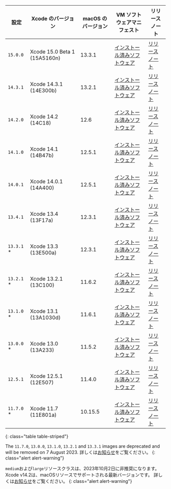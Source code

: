 | 設定         | Xcode のバージョン                 | macOS のバージョン | VM ソフトウェアマニフェスト                                                                                 | リリースノート                                                                                 |
 | ---------- | ---------------------------- | ------------ | ----------------------------------------------------------------------------------------------- | --------------------------------------------------------------------------------------- |
 | `15.0.0`   | Xcode 15.0 Beta 1 (15A5160n) | 13.3.1       | [インストール済みソフトウェア](https://circle-macos-docs.s3.amazonaws.com/image-manifest/v12394/manifest.txt) | [リリースノート](https://discuss.circleci.com/t/xcode-15-beta-1-released/48298)                |
 | `14.3.1`   | Xcode 14.3.1 (14E300b)       | 13.2.1       | [インストール済みソフトウェア](https://circle-macos-docs.s3.amazonaws.com/image-manifest/v12131/manifest.txt) | [リリースノート](https://discuss.circleci.com/t/xcode-14-3-1-rc-released/48152)                |
 | `14.2.0`   | Xcode 14.2 (14C18)           | 12.6         | [インストール済みソフトウェア](https://circle-macos-docs.s3.amazonaws.com/image-manifest/v10821/manifest.txt) | [リリースノート](https://discuss.circleci.com/t/xcode-14-2-rc-released-breaking-changes/46303) |
 | `14.1.0`   | Xcode 14.1 (14B47b)          | 12.5.1       | [インストール済みソフトウェア](https://circle-macos-docs.s3.amazonaws.com/image-manifest/v9002/index.html)    | [リリースノート](https://discuss.circleci.com/t/xcode-14-1-rc-2-released/45890)                |
 | `14.0.1`   | Xcode 14.0.1 (14A400)        | 12.5.1       | [インストール済みソフトウェア](https://circle-macos-docs.s3.amazonaws.com/image-manifest/v8824/index.html)    | [リリースノート](https://discuss.circleci.com/t/xcode-14-0-1-rc-released/45424)                |
 | `13.4.1`   | Xcode 13.4 (13F17a)          | 12.3.1       | [インストール済みソフトウェア](https://circle-macos-docs.s3.amazonaws.com/image-manifest/v8094/index.html)    | [リリースノート](https://discuss.circleci.com/t/xcode-13-4-1-released/44328)                   |
 | `13.3.1` * | Xcode 13.3 (13E500a)         | 12.3.1       | [インストール済みソフトウェア](https://circle-macos-docs.s3.amazonaws.com/image-manifest/v7555/index.html)    | [リリースノート](https://discuss.circleci.com/t/xcode-13-3-1-released/43675)                   |
 | `13.2.1` * | Xcode 13.2.1 (13C100)        | 11.6.2       | [インストール済みソフトウェア](https://circle-macos-docs.s3.amazonaws.com/image-manifest/v6690/index.html)    | [リリースノート](https://discuss.circleci.com/t/xcode-13-2-1-released/42334)                   |
 | `13.1.0` * | Xcode 13.1 (13A1030d)        | 11.6.1       | [インストール済みソフトウェア](https://circle-macos-docs.s3.amazonaws.com/image-manifest/v6269/index.html)    | [リリースノート](https://discuss.circleci.com/t/xcode-13-1-rc-released/41577)                  |
 | `13.0.0` * | Xcode 13.0 (13A233)          | 11.5.2       | [インストール済みソフトウェア](https://circle-macos-docs.s3.amazonaws.com/image-manifest/v6052/index.html)    | [リリースノート](https://discuss.circleci.com/t/xcode-13-rc-released/41256)                    |
 | `12.5.1`   | Xcode 12.5.1 (12E507)        | 11.4.0       | [インストール済みソフトウェア](https://circle-macos-docs.s3.amazonaws.com/image-manifest/v5775/index.html)    | [リリースノート](https://discuss.circleci.com/t/xcode-12-5-1-released/40490)                   |
 | `11.7.0` * | Xcode 11.7 (11E801a)         | 10.15.5      | [インストール済みソフトウェア](https://circle-macos-docs.s3.amazonaws.com/image-manifest/v3587/index.html)    | [リリースノート](https://discuss.circleci.com/t/xcode-11-7-released/37312)                     |
 {: class="table table-striped"}

 The `11.7.0`, `13.0.0`, `13.1.0`, `13.2.1` and `13.3.1` images are deprecated and will be removed on 7 August 2023. 詳しくは[お知らせ](https://discuss.circleci.com/t/xcode-image-deprecation-and-eol-notice-2023/48264)をご覧ください。
 {: class="alert alert-warning"}

 `medium`および`large`リソースクラスは、2023年10月2日に非推奨になります。 Xcode v14.2は、macOSリソースでサポートされる最新バージョンです。 詳しくは[お知らせ](https://discuss.circleci.com/t/macos-resource-deprecation-update/46891)をご覧ください。
 {: class="alert alert-warning"}
